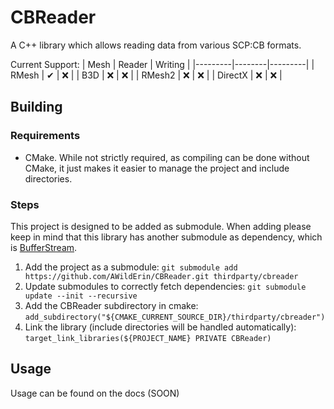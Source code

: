 # CBReader
A C++ library which allows reading data from various SCP:CB formats.

Current Support:
| Mesh    | Reader | Writing |
|---------|--------|---------|
| RMesh   | ✔     | ❌      |
| B3D     | ❌    | ❌      |
| RMesh2  | ❌    | ❌      |
| DirectX | ❌    | ❌      |

## Building
### Requirements
- CMake. While not strictly required, as compiling can be done without CMake, it just makes it easier to manage the project and include directories.

### Steps
This project is designed to be added as submodule. When adding please keep in mind that this library has another submodule as dependency, which is [BufferStream](https://github.com/craftablescience/BufferStream).

1. Add the project as a submodule: 
    `git submodule add https://github.com/AWildErin/CBReader.git thirdparty/cbreader`
2. Update submodules to correctly fetch dependencies: 
    `git submodule update --init --recursive`
3. Add the CBReader subdirectory in cmake: 
    `add_subdirectory("${CMAKE_CURRENT_SOURCE_DIR}/thirdparty/cbreader")`
4. Link the library (include directories will be handled automatically): 
    `target_link_libraries(${PROJECT_NAME} PRIVATE CBReader)`

## Usage
Usage can be found on the docs (SOON)
